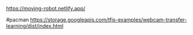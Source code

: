 https://moving-robot.netlify.app/

#pacman
https://storage.googleapis.com/tfjs-examples/webcam-transfer-learning/dist/index.html
